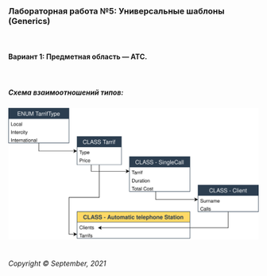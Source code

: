### Лабораторная работа №5:  Универсальные шаблоны (Generics)  
&nbsp;
#### Вариант 1: Предметная область — АТС.
&nbsp;  
##### Схема взаимоотношений типов:
![](scheme.svg)
&nbsp;  
###### Copyright ©  September, 2021